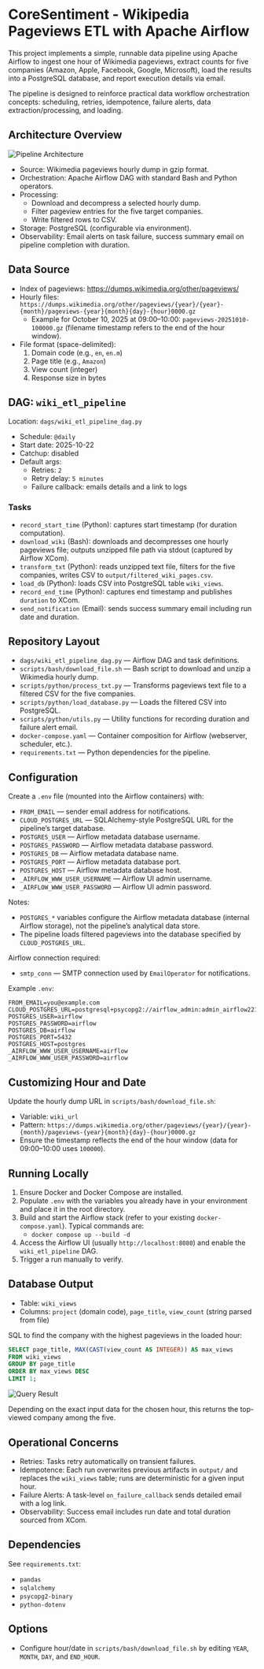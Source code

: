 # CoreSentiment - Wikipedia Pageviews ETL with Apache Airflow

This project implements a simple, runnable data pipeline using Apache Airflow to ingest one hour of Wikimedia pageviews, extract counts for five companies (Amazon, Apple, Facebook, Google, Microsoft), load the results into a PostgreSQL database, and report execution details via email.

The pipeline is designed to reinforce practical data workflow orchestration concepts: scheduling, retries, idempotence, failure alerts, data extraction/processing, and loading.

## Architecture Overview

![Pipeline Architecture](/coresentiment-arch.png)

- Source: Wikimedia pageviews hourly dump in gzip format.
- Orchestration: Apache Airflow DAG with standard Bash and Python operators.
- Processing:
  - Download and decompress a selected hourly dump.
  - Filter pageview entries for the five target companies.
  - Write filtered rows to CSV.
- Storage: PostgreSQL (configurable via environment).
- Observability: Email alerts on task failure, success summary email on pipeline completion with duration.

## Data Source

- Index of pageviews: https://dumps.wikimedia.org/other/pageviews/
- Hourly files: `https://dumps.wikimedia.org/other/pageviews/{year}/{year}-{month}/pageviews-{year}{month}{day}-{hour}0000.gz`
  - Example for October 10, 2025 at 09:00–10:00: `pageviews-20251010-100000.gz` (filename timestamp refers to the end of the hour window).
- File format (space-delimited):
  1. Domain code (e.g., `en`, `en.m`)
  2. Page title (e.g., `Amazon`)
  3. View count (integer)
  4. Response size in bytes

## DAG: `wiki_etl_pipeline`

Location: `dags/wiki_etl_pipeline_dag.py`

- Schedule: `@daily`
- Start date: 2025-10-22
- Catchup: disabled
- Default args:
  - Retries: `2`
  - Retry delay: `5 minutes`
  - Failure callback: emails details and a link to logs

### Tasks

- `record_start_time` (Python): captures start timestamp (for duration computation).
- `download_wiki` (Bash): downloads and decompresses one hourly pageviews file; outputs unzipped file path via stdout (captured by Airflow XCom).
- `transform_txt` (Python): reads unzipped text file, filters for the five companies, writes CSV to `output/filtered_wiki_pages.csv`.
- `load_db` (Python): loads CSV into PostgreSQL table `wiki_views`.
- `record_end_time` (Python): captures end timestamp and publishes `duration` to XCom.
- `send_notification` (Email): sends success summary email including run date and duration.

## Repository Layout

- `dags/wiki_etl_pipeline_dag.py` — Airflow DAG and task definitions.
- `scripts/bash/download_file.sh` — Bash script to download and unzip a Wikimedia hourly dump.
- `scripts/python/process_txt.py` — Transforms pageviews text file to a filtered CSV for the five companies.
- `scripts/python/load_database.py` — Loads the filtered CSV into PostgreSQL.
- `scripts/python/utils.py` — Utility functions for recording duration and failure alert email.
- `docker-compose.yaml` — Container composition for Airflow (webserver, scheduler, etc.).
- `requirements.txt` — Python dependencies for the pipeline.

## Configuration

Create a `.env` file (mounted into the Airflow containers) with:

- `FROM_EMAIL` — sender email address for notifications.
- `CLOUD_POSTGRES_URL` — SQLAlchemy-style PostgreSQL URL for the pipeline’s target database.
- `POSTGRES_USER` — Airflow metadata database username.
- `POSTGRES_PASSWORD` — Airflow metadata database password.
- `POSTGRES_DB` — Airflow metadata database name.
- `POSTGRES_PORT` — Airflow metadata database port.
- `POSTGRES_HOST` — Airflow metadata database host.
- `_AIRFLOW_WWW_USER_USERNAME` — Airflow UI admin username.
- `_AIRFLOW_WWW_USER_PASSWORD` — Airflow UI admin password.

Notes:
- `POSTGRES_*` variables configure the Airflow metadata database (internal Airflow storage), not the pipeline’s analytical data store.
- The pipeline loads filtered pageviews into the database specified by `CLOUD_POSTGRES_URL`.

Airflow connection required:

- `smtp_conn` — SMTP connection used by `EmailOperator` for notifications.

Example `.env`:

```env
FROM_EMAIL=you@example.com
CLOUD_POSTGRES_URL=postgresql+psycopg2://airflow_admin:admin_airflow221@postgres:5432/airflow
POSTGRES_USER=airflow
POSTGRES_PASSWORD=airflow
POSTGRES_DB=airflow
POSTGRES_PORT=5432
POSTGRES_HOST=postgres
_AIRFLOW_WWW_USER_USERNAME=airflow
_AIRFLOW_WWW_USER_PASSWORD=airflow
```

## Customizing Hour and Date

Update the hourly dump URL in `scripts/bash/download_file.sh`:

- Variable: `wiki_url`
- Pattern: `https://dumps.wikimedia.org/other/pageviews/{year}/{year}-{month}/pageviews-{year}{month}{day}-{hour}0000.gz`
- Ensure the timestamp reflects the end of the hour window (data for 09:00–10:00 uses `100000`).

## Running Locally

1. Ensure Docker and Docker Compose are installed.
2. Populate `.env` with the variables you already have in your environment  and place it in the root directory.
3. Build and start the Airflow stack (refer to your existing `docker-compose.yaml`). Typical commands are:
   - `docker compose up --build -d`
4. Access the Airflow UI (usually `http://localhost:8080`) and enable the `wiki_etl_pipeline` DAG.
5. Trigger a run manually to verify.

## Database Output

- Table: `wiki_views`
- Columns: `project` (domain code), `page_title`, `view_count` (string parsed from file)

SQL to find the company with the highest pageviews in the loaded hour:

```sql
SELECT page_title, MAX(CAST(view_count AS INTEGER)) AS max_views
FROM wiki_views
GROUP BY page_title
ORDER BY max_views DESC
LIMIT 1;
```
![Query Result](/image.png)


Depending on the exact input data for the chosen hour, this returns the top-viewed company among the five.

## Operational Concerns

- Retries: Tasks retry automatically on transient failures.
- Idempotence: Each run overwrites previous artifacts in `output/` and replaces the `wiki_views` table; runs are deterministic for a given input hour.
- Failure Alerts: A task-level `on_failure_callback` sends detailed email with a log link.
- Observability: Success email includes run date and total duration sourced from XCom.

## Dependencies

See `requirements.txt`:

- `pandas`
- `sqlalchemy`
- `psycopg2-binary`
- `python-dotenv`

## Options

- Configure hour/date in `scripts/bash/download_file.sh` by editing `YEAR`, `MONTH`, `DAY`, and `END_HOUR`.

